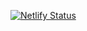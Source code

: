 [![Netlify Status](https://api.netlify.com/api/v1/badges/291bd9fc-9c88-46dd-91d9-2115120eefd4/deploy-status)](https://app.netlify.com/sites/markdown-text/deploys)
